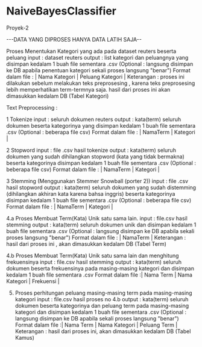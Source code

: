 # NaiveBayesClassifier
Proyek-2

---DATA YANG DIPROSES HANYA DATA LATIH SAJA--

Proses Menentukan Kategori yang ada pada dataset reuters beserta peluang
  input : dataset reuters
  output : list kategori dan peluangnya yang disimpan kedalam 1 buah file sementara .csv (Optional : langsung disimpan ke DB apabila penentuan kategori sekali proses langsung "benar")
  Format dalam file : | Nama Kategori | Peluang Kategori |
  Keterangan : proses ini dilakukan sebelum melakukan teks preprosesing , karena teks preprosesing lebih memperhatikan term-termnya saja. hasil dari proses ini akan dimasukkan kedalam DB (Tabel Kategori)

Text Preprocessing :

  1 Tokenize
    input : seluruh dokumen reuters
    output : kata(term) seluruh dokumen beserta kategorinya yang disimpan kedalam 1 buah file sementara .csv (Optional : beberapa file csv)
    Format dalam file : | NamaTerm | Kategori |

  2 Stopword
    input : file .csv hasil tokenize
    output : kata(term) seluruh dokumen yang sudah dihilangkan stopword (kata yang tidak bermakna) beserta kategorinya disimpan kedalam 1 buah file sementara .csv (Optional : beberapa file csv)
    Format dalam file : | NamaTerm | Kategori |

  3 Stemming (Menggunakan Stemmer Snowball (porter 2))
    input : file .csv hasil stopword
    output : kata(term) seluruh dokumen yang sudah distemming (dihilangkan akhiran kata karena bahsa inggris) beserta kategorinya   disimpan kedalam 1 buah  file sementara .csv (Optional : beberapa file csv)
    Format dalam file : | NamaTerm | Kategori | 

  4.a Proses Membuat Term(Kata) Unik satu sama lain.
      input : file.csv hasil stemming
      output : kata(term) seluruh dokumen unik dan disimpan kedalam 1 buah file sementara .csv (Optional : langsung disimpan ke DB apabila sekali proses langsung "benar")
      Format dalam file : | NamaTerm |
      Keterangan : hasil dari proses ini , akan dimasukkan kedalam DB (Tabel Term)

  4.b Proses Membuat Term(Kata) Unik satu sama lain dan menghitung frekuensinya
      input : file.csv hasil stemming
      output : kata(term) seluruh dokumen beserta frekuensinya pada masing-masing kategori dan disimpan kedalam 1 buah file  sementara .csv
      Format dalam file :| Nama Term | Nama Kategori | Frekuensi |
   
  5. Proses perhitungan peluang masing-masing term pada masing-masing kategori
     input : file.csv hasil proses no 4.b
     output : kata(term) seluruh dokumen beserta kategorinya dan peluang term pada masing-masing kategori dan disimpan kedalam 1 buah file sementara .csv (Optional : langsung disimpan ke DB apabila sekali proses langsung "benar")
     Format dalam file :| Nama Term | Nama Kategori | Peluang Term |
     Keterangan : hasil dari proses ini, akan dimasukkan kedalam DB (Tabel Kamus)

